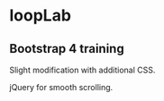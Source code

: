 # loopLab

## Bootstrap 4 training

Slight modification with additional CSS.

jQuery for smooth scrolling.
